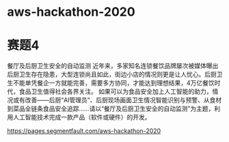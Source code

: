 # aws-hackathon-2020
# 赛题4

餐厅及后厨卫生安全的自动监测
近年来，多家知名连锁餐饮品牌屡次被媒体曝出后厨卫生存在隐患，大型连锁尚且如此，街边小店的情况则更是让人忧心。后厨卫生不能单凭餐企一方就能完善，需要多方协同，才能达到理想结果，4万亿餐饮时代，食品卫生值得社会各界关注。 如果可以为食品安全加上人工智能的助力，情况或有改善——后厨“AI管理员”、后厨现场画面卫生情况智能识别与预警、从食材到菜品全链条食品安全追踪……请以“餐厅及后厨卫生安全的自动监测”为主题，利用人工智能技术完成一款产品（软件或硬件）的开发。

https://pages.segmentfault.com/aws-hackathon-2020
